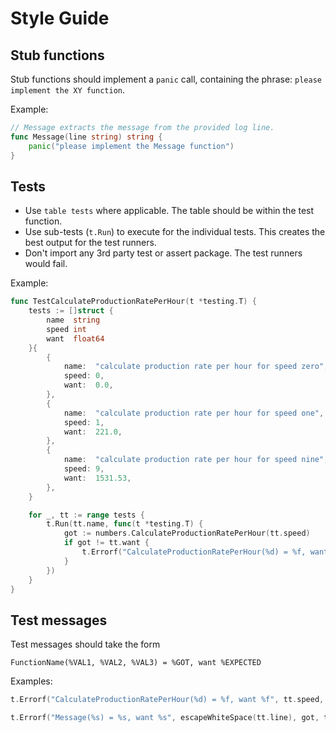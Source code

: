 # Style Guide

## Stub functions

Stub functions should implement a `panic` call, containing the phrase: `please implement the XY function`.

Example:
```go
// Message extracts the message from the provided log line.
func Message(line string) string {
	panic("please implement the Message function")
}
```

## Tests

- Use `table tests` where applicable. The table should be within the test function.
- Use sub-tests (`t.Run`) to execute for the individual tests. This creates the best output for the test runners.
- Don't import any 3rd party test or assert package. The test runners would fail.

Example:
```go
func TestCalculateProductionRatePerHour(t *testing.T) {
	tests := []struct {
		name  string
		speed int
		want  float64
	}{
		{
			name:  "calculate production rate per hour for speed zero",
			speed: 0,
			want:  0.0,
		},
		{
			name:  "calculate production rate per hour for speed one",
			speed: 1,
			want:  221.0,
		},
		{
			name:  "calculate production rate per hour for speed nine",
			speed: 9,
			want:  1531.53,
		},
	}

	for _, tt := range tests {
		t.Run(tt.name, func(t *testing.T) {
			got := numbers.CalculateProductionRatePerHour(tt.speed)
			if got != tt.want {
				t.Errorf("CalculateProductionRatePerHour(%d) = %f, want %f", tt.speed, got, tt.want)
			}
		})
	}
}
```

## Test messages

Test messages should take the form

```
FunctionName(%VAL1, %VAL2, %VAL3) = %GOT, want %EXPECTED
```

Examples:
```go
t.Errorf("CalculateProductionRatePerHour(%d) = %f, want %f", tt.speed, got, tt.want)
```

```go
t.Errorf("Message(%s) = %s, want %s", escapeWhiteSpace(tt.line), got, tt.want)
```
